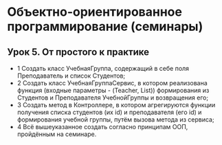 # Объектно-ориентированное программирование (семинары)
## Урок 5. От простого к практике
* 1 Создать класс УчебнаяГруппа, содержащий в себе поля Преподаватель и список Студентов;
* 2 Создать класс УчебнаяГруппаСервис, в котором реализована функция (входные параметры - (Teacher, List<Strudent>)) формирования из Студентов и Преподавателя УчебнойГруппы и возвращения его;
* 3 Создать метод в Контроллере, в котором агрегируются функции получения списка студентов (их id) и преподавателя (его id) и формирования учебной группы, путём вызова метода из сервиса;
* 4 Всё вышеуказанное создать согласно принципам ООП, пройдённым на семинаре.

